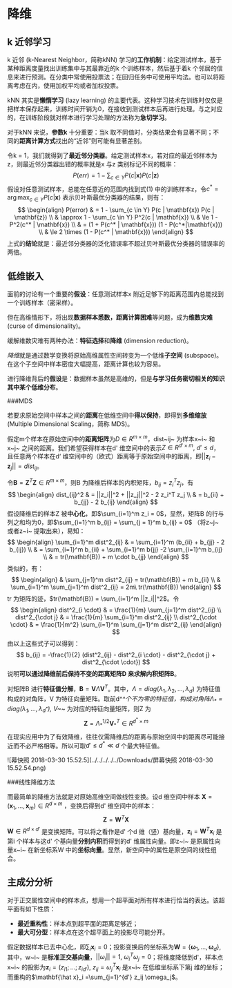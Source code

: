 # 降维

## k 近邻学习

k 近邻 (k-Nearest Neighbor，简称kNN) 学习的**工作机制**：给定测试样本，基于某种距离度量找出训练集中与其最靠近的k 个训练样本，然后基于着k 个邻居的信息来进行预测。在分类中常使用投票法；在回归任务中可使用平均法。也可以将距离考虑在内，使用加权平均或者加权投票。

kNN 其实是**懒惰学习** (lazy learning) 的主要代表。这种学习技术在训练时仅仅是把样本保存起来，训练时间开销为0，在接收到测试样本后再进行处理。与之对应的，在训练阶段就对样本进行学习处理的方法称为**急切学习**。

对于kNN 来说，**参数k** 十分重要：当k 取不同值时，分类结果会有显著不同；不同的**距离计算方式**找出的“近邻”则可能有显著差别。

令k = 1，我们就得到了**最近邻分类器**。给定测试样本x，若对应的最近邻样本为z，则最近邻分类器出错的概率就是x 与z 类别标记不同的概率：
$$
P(err)=1-\sum_{c \in Y} P(c|\mathbf{x}) P(c | \mathbf{z})
$$
假设对任意测试样本，总能在任意近的范围内找到式(1) 中的训练样本z，令$c^{*}=\arg\max_{c \in Y} P(c|\mathbf{x})$ 表示贝叶斯最优分类器的结果，则有：
$$
\begin{align}
P(error) & = 1 - \sum_{c \in Y} P(c | \mathbf{x}) P(c | \mathbf{z}) \\
 & \approx 1 - \sum_{c \in Y} P^2(c | \mathbf{x}) \\
 & \le 1 - P^2(c^* | \mathbf{x}) \\
 & = (1 + P(c^* | \mathbf{x})) (1 - P(c^*|\mathbf{x})) \\
 & \le 2 \times (1 - P(c^* | \mathbf{x}))
\end{align}
$$
上式的**结论**就是：最近邻分类器的泛化错误率不超过贝叶斯最优分类器的错误率的两倍。

## 低维嵌入

面前的讨论有一个重要的**假设**：任意测试样本x 附近足够下的距离范围内总能找到一个训练样本（密采样）。

但在高维情形下，将出现**数据样本悉数，距离计算困难**等问题，成为**维数灾难** (curse of dimensionality)。

缓解维数灾难有两种办法：**特征选择**和**降维** (dimension reduction)。

*降维*就是通过数学变换将原始高维属性空间转变为一个低维**子空间** (subspace)。在这个子空间中样本密度大幅提高，距离计算也较为容易。

进行降维背后的**假设**是：数据样本虽然是高维的，但是**与学习任务密切相关的知识其中某个低维分布**。

###MDS

若要求原始空间中样本之间的**距离**在低维空间中**得以保持**，即得到**多维缩放** (Multiple Dimensional Scaling，简称 MDS)。

假定m个样本在原始空间中的**距离矩阵**为$D \in R^{m \times m}$，dist~ij~ 为样本x~i~ 和x~j~ 之间的距离。我们希望获得样本在d' 维空间中的表示$Z \in R^{d' \times m},\ d' \le d$，且任意两个样本在d‘ 维空间中的（欧式）距离等于原始空间中的距离，即$||\mathbf{z}_i - \mathbf{z}_j|| = dist_{ij}$。

令$\mathbf{B} = \mathbf{Z}^T \mathbf{Z} \in R^{m \times m}$，则B 为降维后样本的内积矩阵，$b_{ij} = z_i^T z_j$，有
$$
\begin{align}
dist_{ij}^2 & = ||z_i||^2  + ||z_j||^2 - 2 z_i^T  z_j \\
 & = b_{ii} + b_{jj} - 2 b_{ij}
\end{align}
$$
假设降维后的样本Z 被**中心化**，即$\sum_{i=1}^m z_i = 0$，显然，矩阵B 的行与列之和均为0，即$\sum_{i=1}^m b_{ij} = \sum_{j = 1}^m b_{ij} = 0$ （将z~j~ 或者z~i~ 提取出来），易知：
$$
\begin{align}
\sum_{i=1}^m dist^2_{ij} & = \sum_{i=1}^m (b_{ii} + b_{jj} - 2 b_{ij}) \\
 & = \sum_{i=1}^m b_{ii} + \sum_{i=1}^m b{jj} -2 \sum_{i=1}^m b_{ij} \\
 & = tr(\mathbf{B}) + m \cdot b_{jj}
\end{align}
$$
类似的，有：
$$
\begin{align}
 & \sum_{j=1}^m dist^2_{ij} = tr(\mathbf{B}) + m b_{ii} \\
 & \sum_{i=1}^m \sum_{j=1}^m dist^2_{ij} = 2m\ tr(\mathbf{B})
\end{align}
$$
tr 为矩阵的迹，$tr(\mathbf{B}) = \sum_{i=1}^m ||z_i||^2$。令
$$
\begin{align}
dist^2_{i \cdot} & = \frac{1}{m} \sum_{j=1}^m dist^2_{ij} \\
dist^2_{\cdot j} & = \frac{1}{m} \sum_{i=1}^m dist^2_{ij} \\
dist^2_{\cdot \cdot} & = \frac{1}{m^2} \sum_{i=1}^m \sum_{j=1}^m dist^2_{ij}
\end{align}
$$
由以上这些式子可以得到：
$$
b_{ij} = -\frac{1}{2} (dist^2_{ij} - dist^2_{i \cdot} - dist^2_{\cdot j} + dist^2_{\cdot \cdot})
$$
说明**可以通过降维前后保持不变的距离矩阵D 来求解内积矩阵B**。

对矩阵B 进行**特征值分解**，$\mathbf{B} = \mathbf{V} \Lambda \mathbf{V}^T$。其中，$\Lambda = diag(\lambda_1, \lambda_2, \ldots, \lambda_d)$ 为特征值构成的对角阵，V 为特征向量矩阵。取前d^*^个不为零的特征值，构成对角阵$\Lambda_*=diag(\lambda_1, \ldots, \lambda_{d^*})$, V~*~ 为对应的特征向量矩阵，则Z 为
$$
\mathbf{Z} = \Lambda_* ^{1/2} \mathbf{V}_*^T \in R^{d^* \times m}
$$
在现实应用中为了有效降维，往往仅需降维后的距离与原始空间中的距离尽可能接近而不必严格相等。所以可取$d' \le d^* \ll d$ 个最大特征值。

![幕快照 2018-03-30 15.52.5](../../../../../Downloads/屏幕快照 2018-03-30 15.52.54.png)

###线性降维方法

而最简单的降维方法就是对原始高维空间做线性变换。设d 维空间中样本 $\mathbf{X} = (\mathbf{x}_1, \ldots, \mathbf{x}_m) \in R^{d \times m}$ ，变换后得到d' 维空间中的样本：
$$
\mathbf{Z} = \mathbf{W}^T \mathbf{X}
$$
$\mathbf{W} \in R^{d \times d'}$ 是变换矩阵。可以将之看作是d' 个d 维（竖）基向量，$\mathbf{z_i} = \mathbf{W}^T \mathbf{x}_i$ 是第i 个样本与这d' 个基向量**分别内积**而得到的d' 维属性向量。即z~i~ 是原属性向量x~i~ 在新坐标系W 中的**坐标向量**。显然，新空间中的属性是原空间的线性组合。

## 主成分分析

对于正交属性空间中的样本点，想用一个超平面对所有样本进行恰当的表达。该超平面有如下性质：

- **最近重构性**：样本点到超平面的距离足够近；
- **最大可分型**：样本点在这个超平面上的投影尽可能分开。

假定数据样本已去中心化，即$\sum_i \mathbf{x}_i = 0$；投影变换后的坐标系为$\mathbf{W} = \{\mathbf{\omega}_1, \ldots, \mathbf{\omega}_d \}$, 其中，w~i~ 是**标准正交基向量**，$||\omega_i || = 1,\ \omega_i^T \omega_j = 0$；将维度降低到d'，样本点x~i~ 的投影为$\mathbf{z}_i = (z_{i1}; \ldots; z_{id'}),\ z_{ij} = \omega_j^T \mathbf{x}_i$ 是x~i~ 在低维坐标系下第j 维的坐标；而重构的$\mathbf{\hat x}_i =\sum_{j=1}^{d'} z_ij \omega_j$。

